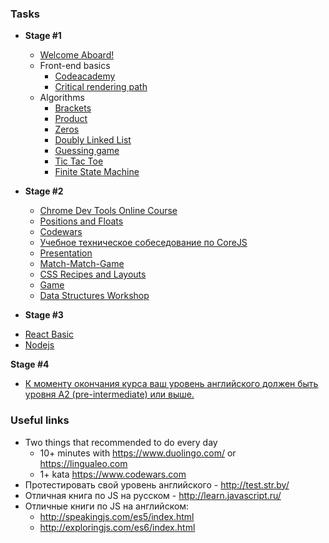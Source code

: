 ### Tasks

- **Stage #1**
  * [Welcome Aboard!](https://github.com/rolling-scopes-school/tasks/blob/2017-Q3/tasks/welcome-aboard.md)
  * Front-end basics
    * [Codeacademy](https://github.com/rolling-scopes-school/tasks/blob/2017-Q3/tasks/Codecademy_HTML_CSS_Course.md)
    * [Critical rendering path](https://github.com/rolling-scopes-school/tasks/blob/2017-Q3/tasks/critical-rendering-path.md)
  * Algorithms
    * [Brackets](https://github.com/yankouskia/additional_5)
    * [Product](https://github.com/yankouskia/additional_4)
    * [Zeros](https://github.com/yankouskia/additional_6)
    * [Doubly Linked List](https://github.com/rolling-scopes-school/tasks/blob/2017-Q3/tasks/doubly-linked-list.md)
    * [Guessing game](https://github.com/rolling-scopes-school/guessing-game)
    * [Tic Tac Toe](https://github.com/rolling-scopes-school/tic-tac-toe)
    * [Finite State Machine](https://github.com/rolling-scopes-school/finite-state-machine)
- **Stage #2**
  * [Chrome Dev Tools Online Course](https://www.codeschool.com/courses/discover-devtools)
  * [Positions and Floats](https://github.com/rolling-scopes-school/tasks/blob/2017-Q1/tasks/positionin_and_floats.md)
  * [Codewars](https://github.com/rolling-scopes-school/tasks/blob/2017-Q3/tasks/codewars.md)
  * [Учебное техническое собеседование по CoreJS](https://github.com/rolling-scopes-school/tasks/blob/2017-Q3/tasks/interview-corejs.md)
  * [Presentation](https://github.com/rolling-scopes-school/tasks/blob/2017-Q3/tasks/presentation.md)
  * [Match-Match-Game](https://github.com/rolling-scopes-school/tasks/blob/2017-Q3/tasks/match-match-game.md)
  * [CSS Recipes and Layouts](https://github.com/rolling-scopes-school/tasks/blob/2017-Q3/tasks/css-recipes-and-layouts.md)
  * [Game](https://github.com/rolling-scopes-school/tasks/blob/2017-Q3/tasks/game.md)
  * [Data Structures Workshop](https://github.com/rolling-scopes-school/tasks/blob/2017-Q3/tasks/binary-tree-workshop.md)

 - **Stage #3**
  * [React Basic](https://github.com/rolling-scopes-school/tasks/blob/2017-Q3/tasks/react-basics-task.md)
  * [Nodejs](https://github.com/rolling-scopes-school/tasks/blob/2017-Q3/tasks/node-pagespeed.md)

  **Stage #4**
  * [К моменту окончания курса ваш уровень английского должен быть уровня A2 (pre-intermediate) или выше.](https://github.com/rolling-scopes-school/tasks/blob/2017-Q3/tasks/english.md)

### Useful links
  * Two things that recommended to do every day
    * 10+ minutes with https://www.duolingo.com/ or https://lingualeo.com
    * 1+ kata https://www.codewars.com
  * Протестировать свой уровень английского - http://test.str.by/
  * Отличная книга по JS на русском - http://learn.javascript.ru/
  * Отличные книги по JS на английском:
     * http://speakingjs.com/es5/index.html
     * http://exploringjs.com/es6/index.html
